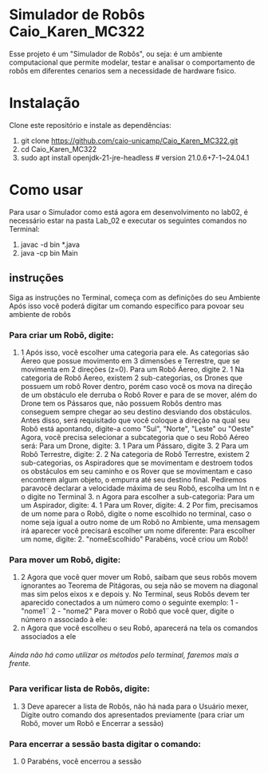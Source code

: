 # Simulador de Robôs Caio_Karen_MC322
Esse projeto é um "Simulador de Robôs", ou seja: é um ambiente computacional que permite modelar, testar e analisar o comportamento de robôs em diferentes cenarios sem a necessidade de hardware fısico.

# Instalação
Clone este repositório e instale as dependências:

1.  git clone https://github.com/caio-unicamp/Caio_Karen_MC322.git
2. cd Caio_Karen_MC322
3. sudo apt install openjdk-21-jre-headless  # version 21.0.6+7-1~24.04.1 

# Como usar
Para usar o Simulador como está agora em desenvolvimento no lab02, é necessário estar na pasta Lab_02 e executar os seguintes comandos no Terminal:

1. javac -d bin *.java
2. java -cp bin Main

## instruções 
 Siga as instruções no Terminal, começa com as definições do seu Ambiente
 Após isso você poderá digitar um comando específico para povoar seu ambiente de robôs

### Para criar um Robô, digite:
 1. 1 
    Após isso, você escolher uma categoria para ele. As categorias são Áereo que possue movimento em 3 dimensões e Terrestre, que se movimenta em 2 direções (z=0).
    Para um Robô Áereo, digite
    2. 1
        Na categoria de Robô Áereo, existem 2 sub-categorias, os Drones que possuem um robô Rover dentro, porém caso você os mova na direção de um obstáculo ele derruba o Robô Rover e para de se mover, além do Drone tem os Pássaros que, não possuem Robôs dentro mas conseguem sempre chegar ao seu destino desviando dos obstáculos.
        Antes disso, será requisitado que você coloque a direção na qual seu Robô está apontando, digite-a como "Sul", "Norte", "Leste" ou "Oeste" 
        Agora, você precisa selecionar a subcategoria que o seu Robô Aéreo será:
        Para um Drone, digite:
        3. 1
        Para um Pássaro, digite
        3. 2
    Para um Robô Terrestre, digite:
    2. 2
        Na categoria de Robô Terrestre, existem 2 sub-categorias, os Aspiradores que se movimentam e destroem todos os obstáculos em seu caminho e os Rover que se movimentam e caso encontrem algum objeto, o empurra até seu destino final.
        Pediremos paravocê  declarar a velocidade máxima de seu Robô, escolha um Int n e o digite no Terminal
        3. n
        Agora para escolher a sub-categoria:
        Para um um Aspirador, digite:
        4. 1
        Para um Rover, digite:
        4. 2
    Por fim, precisamos de um nome para o Robô, digite o nome escolhido no terminal, caso o nome seja igual a outro nome de um Robô no Ambiente, uma mensagem irá aparecer você precisará escolher um nome diferente:
    Para escolher um nome, digite:
    2. "nomeEscolhido"
    Parabéns, você criou um Robô!

### Para mover um Robô, digite:
 1. 2
 Agora que você quer mover um Robô, saibam que seus robôs movem ignorantes ao Teorema de Pitágoras, ou seja não se movem na diagonal mas sim pelos eixos x e depois y.
 No Terminal, seus Robôs devem ter aparecido conectados a um número como o seguinte exemplo: 
 1 - "nome1¨
 2 - "nome2"
 Para mover o Robô que você quer, digite o número n associado à ele:
 2. n
 Agora que você escolheu o seu Robô, aparecerá na tela os comandos associados a ele
 ###### Ainda não há como utilizar os métodos pelo terminal, faremos mais a frente.

### Para verificar lista de Robôs, digite:
 1. 3
 Deve aparecer a lista de Robôs, não há nada para o Usuário mexer, Digite outro comando dos apresentados previamente (para criar um Robô, mover um Robô e Encerrar a sessão)

### Para encerrar a sessão basta digitar o comando:
 1. 0
 Parabéns, você encerrou a sessão